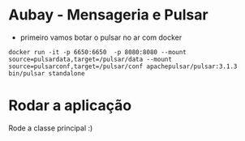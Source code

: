 # Aubay - Mensageria e Pulsar
* primeiro vamos botar o pulsar no ar com docker

```shell
docker run -it -p 6650:6650  -p 8080:8080 --mount source=pulsardata,target=/pulsar/data --mount source=pulsarconf,target=/pulsar/conf apachepulsar/pulsar:3.1.3 bin/pulsar standalone
```
# Rodar a aplicação
 Rode a classe principal :)